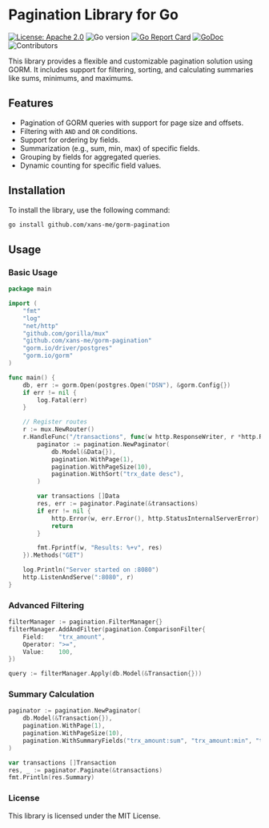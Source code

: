 
# Pagination Library for Go

[![License: Apache 2.0](https://img.shields.io/badge/License-Apache%202.0-blue.svg)](https://opensource.org/licenses/Apache-2.0)
![Go version](https://img.shields.io/badge/go-1.20-blue)
[![Go Report Card](https://goreportcard.com/badge/github.com/xans-me/gorm-pagination)](https://goreportcard.com/report/github.com/xans-me/gorm-pagination)
[![GoDoc](https://pkg.go.dev/badge/github.com/xans-me/gorm-pagination.svg)](https://pkg.go.dev/github.com/xans-me/gorm-pagination)
![Contributors](https://img.shields.io/github/contributors/xans-me/gorm-pagination)

This library provides a flexible and customizable pagination solution using GORM. It includes support for filtering, sorting, and calculating summaries like sums, minimums, and maximums.

## Features
- Pagination of GORM queries with support for page size and offsets.
- Filtering with `AND` and `OR` conditions.
- Support for ordering by fields.
- Summarization (e.g., sum, min, max) of specific fields.
- Grouping by fields for aggregated queries.
- Dynamic counting for specific field values.

## Installation

To install the library, use the following command:

```bash
go install github.com/xans-me/gorm-pagination
```

## Usage

### Basic Usage

```go
package main

import (
	"fmt"
	"log"
	"net/http"
	"github.com/gorilla/mux"
	"github.com/xans-me/gorm-pagination"
	"gorm.io/driver/postgres"
	"gorm.io/gorm"
)

func main() {
	db, err := gorm.Open(postgres.Open("DSN"), &gorm.Config{})
	if err != nil {
		log.Fatal(err)
	}

	// Register routes
	r := mux.NewRouter()
	r.HandleFunc("/transactions", func(w http.ResponseWriter, r *http.Request) {
		paginator := pagination.NewPaginator(
			db.Model(&Data{}),
			pagination.WithPage(1),
			pagination.WithPageSize(10),
			pagination.WithSort("trx_date desc"),
		)

		var transactions []Data
		res, err := paginator.Paginate(&transactions)
		if err != nil {
			http.Error(w, err.Error(), http.StatusInternalServerError)
			return
		}

		fmt.Fprintf(w, "Results: %+v", res)
	}).Methods("GET")

	log.Println("Server started on :8080")
	http.ListenAndServe(":8080", r)
}
```

### Advanced Filtering

```go
filterManager := pagination.FilterManager{}
filterManager.AddAndFilter(pagination.ComparisonFilter{
    Field:    "trx_amount",
    Operator: ">=",
    Value:    100,
})

query := filterManager.Apply(db.Model(&Transaction{}))
```

### Summary Calculation

```go
paginator := pagination.NewPaginator(
	db.Model(&Transaction{}),
	pagination.WithPage(1),
	pagination.WithPageSize(10),
	pagination.WithSummaryFields("trx_amount:sum", "trx_amount:min", "trx_amount:max"),
)

var transactions []Transaction
res, _ := paginator.Paginate(&transactions)
fmt.Println(res.Summary)
```

### License

This library is licensed under the MIT License.
